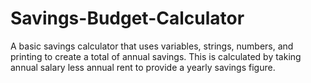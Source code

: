 # Savings-Budget-Calculator
A basic savings calculator that uses variables, strings, numbers, and printing to create a total of annual savings.
This is calculated by taking annual salary less annual rent to provide a yearly savings figure.
